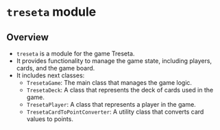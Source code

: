 # `treseta` module

## Overview

- `treseta` is a module for the game Treseta.
- It provides functionality to manage the game state, including players, cards, and the game board.
- It includes next classes:
  - `TresetaGame`: The main class that manages the game logic.
  - `TresetaDeck`: A class that represents the deck of cards used in the game.
  - `TresetaPlayer`: A class that represents a player in the game.
  - `TresetaCardToPointConverter`: A utility class that converts card values to points.